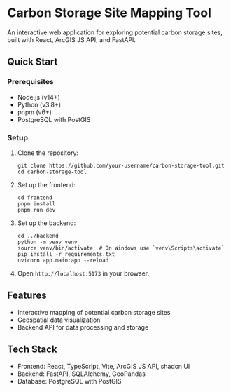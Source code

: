 # Carbon Storage Site Mapping Tool

An interactive web application for exploring potential carbon storage sites, built with React, ArcGIS JS API, and FastAPI.

## Quick Start

### Prerequisites
- Node.js (v14+)
- Python (v3.8+)
- pnpm (v6+)
- PostgreSQL with PostGIS

### Setup

1. Clone the repository:
   ```
   git clone https://github.com/your-username/carbon-storage-tool.git
   cd carbon-storage-tool
   ```

2. Set up the frontend:
   ```
   cd frontend
   pnpm install
   pnpm run dev
   ```

3. Set up the backend:
   ```
   cd ../backend
   python -m venv venv
   source venv/bin/activate  # On Windows use `venv\Scripts\activate`
   pip install -r requirements.txt
   uvicorn app.main:app --reload
   ```

4. Open `http://localhost:5173` in your browser.

## Features

- Interactive mapping of potential carbon storage sites
- Geospatial data visualization
- Backend API for data processing and storage

## Tech Stack

- Frontend: React, TypeScript, Vite, ArcGIS JS API, shadcn UI
- Backend: FastAPI, SQLAlchemy, GeoPandas
- Database: PostgreSQL with PostGIS